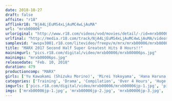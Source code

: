 ```yaml
---
date: 2018-10-27
draft: false
affsite: "r18"
afflinkr18: "NjA4LjEuMS4xLjAuMC4wLjAuMA"
url: "mrxb00006"
urloriginal: "http://www.r18.com/videos/vod/movies/detail/-/id=mrxb00006"
urlfinal: "http://media.r18.com/track/NjA4LjEuMS4xLjAuMC4wLjAuMA/videos/vod/movies/detail/-/id=mrxb00006"
samplevid: "awspv3001.r18.com/litevideo/freepv/m/mrx/mrxb00006/mrxb00006_dmb_w.mp4"
title: "MARX 2017 Second Half Super Greatest Hits 8 Hours!!"
mainimgurl: "pics.r18.com/digital/video/mrxb00006/mrxb00006ps.jpg"
mainimgs: "mrxb00006ps.jpg"
releasedate: "Feb. 10, 2018"
duration: 479
productioncomp: "MARX"
girls: ['Yu Kawakami (Shizuku Morino)', 'Mirei Yokoyama', 'Hana Haruna', 'Yu Shinoda', 'Aika', 'Mao Kurata', 'Shiho Egami', 'Itsuki Ayuhara', 'Nene Sakura', 'Yuki Seijo']
categories: ['Training', 'Drama', 'Compilation', 'Over 4 Hours', 'Huge Tits']
imgurls: ['pics.r18.com/digital/video/mrxb00006/mrxb00006jp-1.jpg', 'pics.r18.com/digital/video/mrxb00006/mrxb00006jp-2.jpg', 'pics.r18.com/digital/video/mrxb00006/mrxb00006jp-3.jpg', 'pics.r18.com/digital/video/mrxb00006/mrxb00006jp-4.jpg', 'pics.r18.com/digital/video/mrxb00006/mrxb00006jp-5.jpg', 'pics.r18.com/digital/video/mrxb00006/mrxb00006jp-6.jpg', 'pics.r18.com/digital/video/mrxb00006/mrxb00006jp-7.jpg', 'pics.r18.com/digital/video/mrxb00006/mrxb00006jp-8.jpg', 'pics.r18.com/digital/video/mrxb00006/mrxb00006jp-9.jpg', 'pics.r18.com/digital/video/mrxb00006/mrxb00006jp-10.jpg', 'pics.r18.com/digital/video/mrxb00006/mrxb00006jp-11.jpg', 'pics.r18.com/digital/video/mrxb00006/mrxb00006jp-12.jpg', 'pics.r18.com/digital/video/mrxb00006/mrxb00006jp-13.jpg', 'pics.r18.com/digital/video/mrxb00006/mrxb00006jp-14.jpg', 'pics.r18.com/digital/video/mrxb00006/mrxb00006jp-15.jpg', 'pics.r18.com/digital/video/mrxb00006/mrxb00006jp-16.jpg', 'pics.r18.com/digital/video/mrxb00006/mrxb00006jp-17.jpg', 'pics.r18.com/digital/video/mrxb00006/mrxb00006jp-18.jpg', 'pics.r18.com/digital/video/mrxb00006/mrxb00006jp-19.jpg', 'pics.r18.com/digital/video/mrxb00006/mrxb00006jp-20.jpg']
imgs: ['mrxb00006jp-1.jpg', 'mrxb00006jp-2.jpg', 'mrxb00006jp-3.jpg', 'mrxb00006jp-4.jpg', 'mrxb00006jp-5.jpg', 'mrxb00006jp-6.jpg', 'mrxb00006jp-7.jpg', 'mrxb00006jp-8.jpg', 'mrxb00006jp-9.jpg', 'mrxb00006jp-10.jpg', 'mrxb00006jp-11.jpg', 'mrxb00006jp-12.jpg', 'mrxb00006jp-13.jpg', 'mrxb00006jp-14.jpg', 'mrxb00006jp-15.jpg', 'mrxb00006jp-16.jpg', 'mrxb00006jp-17.jpg', 'mrxb00006jp-18.jpg', 'mrxb00006jp-19.jpg', 'mrxb00006jp-20.jpg']
---
```

